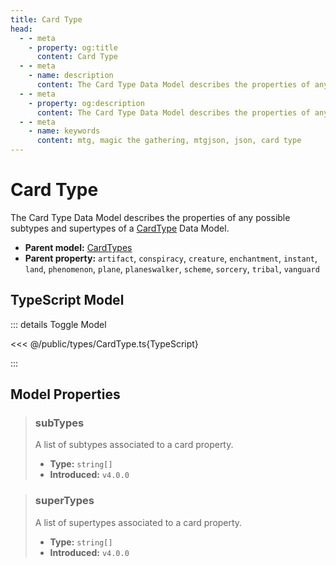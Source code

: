 ```yaml
---
title: Card Type
head:
  - - meta
    - property: og:title
      content: Card Type
  - - meta
    - name: description
      content: The Card Type Data Model describes the properties of any possible subtypes and supertypes of a CardType Data Model.
  - - meta
    - property: og:description
      content: The Card Type Data Model describes the properties of any possible subtypes and supertypes of a CardType Data Model.
  - - meta
    - name: keywords
      content: mtg, magic the gathering, mtgjson, json, card type
---
```


# Card Type

The Card Type Data Model describes the properties of any possible subtypes and supertypes of a [CardType](/data-models/card-type/) Data Model.

- **Parent model:** [CardTypes](/data-models/card-types/)
- **Parent property:** `artifact`, `conspiracy`, `creature`, `enchantment`, `instant`, `land`, `phenomenon`, `plane`, `planeswalker`, `scheme`, `sorcery`, `tribal`, `vanguard`

## TypeScript Model

::: details Toggle Model

<<< @/public/types/CardType.ts{TypeScript}

:::

## Model Properties

> ### subTypes
>
> A list of subtypes associated to a card property.
>
> - **Type:** `string[]`
> - **Introduced:** `v4.0.0`

> ### superTypes
>
> A list of supertypes associated to a card property.
>
> - **Type:** `string[]`
> - **Introduced:** `v4.0.0`
